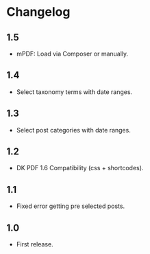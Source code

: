 # Changelog

## 1.5
- mPDF: Load via Composer or manually.

## 1.4
-  Select taxonomy terms with date ranges.

## 1.3
-  Select post categories with date ranges.

## 1.2
- DK PDF 1.6 Compatibility (css + shortcodes).

## 1.1
- Fixed error getting pre selected posts.

## 1.0
- First release.
